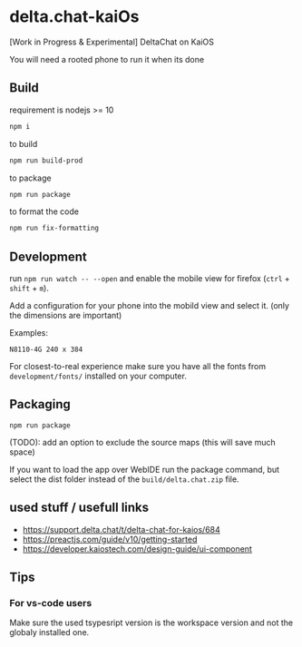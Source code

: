 # delta.chat-kaiOs

[Work in Progress & Experimental] DeltaChat on KaiOS

You will need a rooted phone to run it when its done

## Build

requirement is nodejs >= 10

```sh
npm i
```

to build

```sh
npm run build-prod
```

to package

```sh
npm run package
```

to format the code

```sh
npm run fix-formatting
```

## Development

run `npm run watch -- --open` and enable the mobile view for firefox (`ctrl` + `shift` + `m`).

Add a configuration for your phone into the mobild view and select it. (only the dimensions are important)

Examples:

```
N8110-4G 240 x 384
```

For closest-to-real experience make sure you have all the fonts from `development/fonts/` installed on your computer.

## Packaging

```
npm run package
```

(TODO): add an option to exclude the source maps (this will save much space)

If you want to load the app over WebIDE run the package command,
but select the dist folder instead of the `build/delta.chat.zip` file.

## used stuff / usefull links

- https://support.delta.chat/t/delta-chat-for-kaios/684
- https://preactjs.com/guide/v10/getting-started
- https://developer.kaiostech.com/design-guide/ui-component

## Tips

### For vs-code users

Make sure the used tsypesript version is the workspace version and not the globaly installed one.
